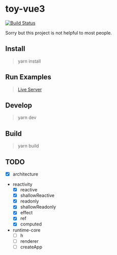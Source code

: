 # toy-vue3

[![Build Status](https://app.travis-ci.com/best66/toy-vue3.svg?branch=main)](https://app.travis-ci.com/best66/toy-vue3)

Sorry but this project is not helpful to most people.

## Install

> yarn install

## Run Examples

> [Live Server](https://marketplace.visualstudio.com/items?itemName=ritwickdey.LiveServer)

## Develop

> yarn dev

## Build

> yarn build

## TODO

- [x] architecture
- reactivity
  - [x] reactive
  - [x] shallowReactive
  - [x] readonly
  - [x] shallowReadonly
  - [x] effect
  - [x] ref
  - [x] computed
- runtime-core
  - [ ] h
  - [ ] renderer
  - [ ] createApp
